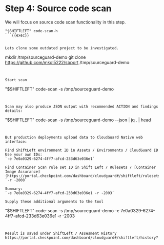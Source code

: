 # Step 4: Source code scan

We will focus on source code scan functionality in this step.
```
"$SHIFTLEFT" code-scan-h
```{{exec}}


Lets clone some outdated project to be investigated.
```
mkdir /tmp/sourceguard-demo
git clone https://github.com/mkol5222/sbport /tmp/sourceguard-demo
```{{exec}}


Start scan
```
"$SHIFTLEFT" code-scan -s /tmp/sourceguard-demo
```{{exec}}


Scan may also produce JSON output with recommended ACTION and findings details:
```
"$SHIFTLEFT"  code-scan -s /tmp/sourceguard-demo --json | jq . | head
```{{exec}}


But production deployments upload data to CloudGuard Native web interface:

Find ShiftLeft environment ID in Assets / Environments / CloudGuard ID
Use your own IDs:
`-e 7e0a0329-6274-4ff7-afcd-233d63e036e1`

Find Container Scan rule set ID in Shift Left / Rulesets / [Container Image Assurance](https://portal.checkpoint.com/dashboard/cloudguard#/shiftleft/rulesets/-2003)
`-r -2000`

Summary:
`-e 7e0a0329-6274-4ff7-afcd-233d63e036e1 -r -2003`

Supply these additional arguments to the tool
```
"$SHIFTLEFT"  code-scan -s /tmp/sourceguard-demo -e 7e0a0329-6274-4ff7-afcd-233d63e036e1 -r -2003
```{{exec}}


Result is saved under ShiftLeft / Assesment History
https://portal.checkpoint.com/dashboard/cloudguard#/shiftleft/history?